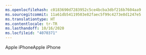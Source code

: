 ```yaml
---
ms.openlocfilehash: c0183690d7283952c5ce4bcba3dbf216b7604aa9
ms.sourcegitcommit: 11a61db54119503e82faec5f99c4273e8d1247e5
ms.translationtype: HT
ms.contentlocale: tr-TR
ms.lasthandoff: 10/16/2020
ms.locfileid: "4070371"
---
```

<span data-ttu-id="8befd-101">Apple iPhone</span><span class="sxs-lookup"><span data-stu-id="8befd-101">Apple iPhone</span></span>